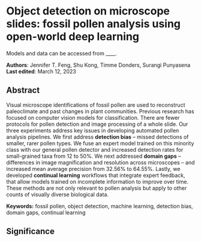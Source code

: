 # Object detection on microscope slides: fossil pollen analysis using open-world deep learning

Models and data can be accessed from ____.

**Authors**: Jennifer T. Feng, Shu Kong, Timme Donders, Surangi Punyasena
**Last edited**: March 12, 2023

## Abstract

Visual microscope identifications of fossil pollen are used to reconstruct paleoclimate and past changes in plant communities. Previous research has focused on computer vision models for classification. There are fewer protocols for pollen detection and image processing of a whole slide. Our three experiments address key issues in developing automated pollen analysis pipelines. We first address **detection bias** – missed detections of smaller, rarer pollen types. We fuse an expert model trained on this minority class with our general pollen detector and increased detection rates for small-grained taxa from 12 to 50%. We next addressed **domain gaps** – differences in image magnification and resolution across microscopes – and increased mean average precision from 32.56% to 64.55%. Lastly, we developed **continual learning** workflows that integrate expert feedback, that allow models trained on incomplete information
to improve over time. These methods are not only relevant to pollen analysis
but apply to other counts of visually diverse biological data.

**Keywords:** fossil pollen, object detection, machine learning, detection bias, domain gaps, continual learning

## Significance


